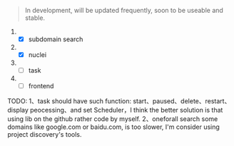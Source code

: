 > In development, will be updated frequently, soon to be useable and stable.

1. - [x] subdomain search
2. - [x] nuclei
3. - [ ] task
3. - [ ] frontend

TODO:
1、task should have such function: start、paused、delete、restart、display peocessing、and set Scheduler，I think the better solution is that using lib on the github rather code by myself.
2、oneforall search some domains like google.com or baidu.com, is too slower, I'm consider using project discovery's tools.
